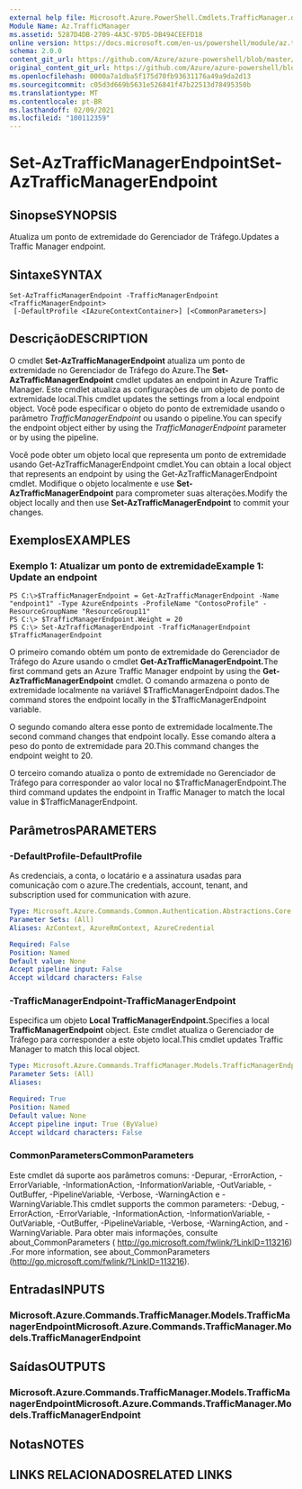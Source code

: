 ```yaml
---
external help file: Microsoft.Azure.PowerShell.Cmdlets.TrafficManager.dll-Help.xml
Module Name: Az.TrafficManager
ms.assetid: 5287D4DB-2709-4A3C-97D5-DB494CEEFD18
online version: https://docs.microsoft.com/en-us/powershell/module/az.trafficmanager/set-aztrafficmanagerendpoint
schema: 2.0.0
content_git_url: https://github.com/Azure/azure-powershell/blob/master/src/TrafficManager/TrafficManager/help/Set-AzTrafficManagerEndpoint.md
original_content_git_url: https://github.com/Azure/azure-powershell/blob/master/src/TrafficManager/TrafficManager/help/Set-AzTrafficManagerEndpoint.md
ms.openlocfilehash: 0000a7a1dba5f175d70fb93631176a49a9da2d13
ms.sourcegitcommit: c05d3d669b5631e526841f47b22513d78495350b
ms.translationtype: MT
ms.contentlocale: pt-BR
ms.lasthandoff: 02/09/2021
ms.locfileid: "100112359"
---
```

# <span data-ttu-id="ae28b-101">Set-AzTrafficManagerEndpoint</span><span class="sxs-lookup"><span data-stu-id="ae28b-101">Set-AzTrafficManagerEndpoint</span></span>

## <span data-ttu-id="ae28b-102">Sinopse</span><span class="sxs-lookup"><span data-stu-id="ae28b-102">SYNOPSIS</span></span>
<span data-ttu-id="ae28b-103">Atualiza um ponto de extremidade do Gerenciador de Tráfego.</span><span class="sxs-lookup"><span data-stu-id="ae28b-103">Updates a Traffic Manager endpoint.</span></span>

## <span data-ttu-id="ae28b-104">Sintaxe</span><span class="sxs-lookup"><span data-stu-id="ae28b-104">SYNTAX</span></span>

```
Set-AzTrafficManagerEndpoint -TrafficManagerEndpoint <TrafficManagerEndpoint>
 [-DefaultProfile <IAzureContextContainer>] [<CommonParameters>]
```

## <span data-ttu-id="ae28b-105">Descrição</span><span class="sxs-lookup"><span data-stu-id="ae28b-105">DESCRIPTION</span></span>
<span data-ttu-id="ae28b-106">O cmdlet **Set-AzTrafficManagerEndpoint** atualiza um ponto de extremidade no Gerenciador de Tráfego do Azure.</span><span class="sxs-lookup"><span data-stu-id="ae28b-106">The **Set-AzTrafficManagerEndpoint** cmdlet updates an endpoint in Azure Traffic Manager.</span></span>
<span data-ttu-id="ae28b-107">Este cmdlet atualiza as configurações de um objeto de ponto de extremidade local.</span><span class="sxs-lookup"><span data-stu-id="ae28b-107">This cmdlet updates the settings from a local endpoint object.</span></span>
<span data-ttu-id="ae28b-108">Você pode especificar o objeto do ponto de extremidade usando o parâmetro *TrafficManagerEndpoint* ou usando o pipeline.</span><span class="sxs-lookup"><span data-stu-id="ae28b-108">You can specify the endpoint object either by using the *TrafficManagerEndpoint* parameter or by using the pipeline.</span></span>

<span data-ttu-id="ae28b-109">Você pode obter um objeto local que representa um ponto de extremidade usando Get-AzTrafficManagerEndpoint cmdlet.</span><span class="sxs-lookup"><span data-stu-id="ae28b-109">You can obtain a local object that represents an endpoint by using the Get-AzTrafficManagerEndpoint cmdlet.</span></span>
<span data-ttu-id="ae28b-110">Modifique o objeto localmente e use **Set-AzTrafficManagerEndpoint** para comprometer suas alterações.</span><span class="sxs-lookup"><span data-stu-id="ae28b-110">Modify the object locally and then use **Set-AzTrafficManagerEndpoint** to commit your changes.</span></span>

## <span data-ttu-id="ae28b-111">Exemplos</span><span class="sxs-lookup"><span data-stu-id="ae28b-111">EXAMPLES</span></span>

### <span data-ttu-id="ae28b-112">Exemplo 1: Atualizar um ponto de extremidade</span><span class="sxs-lookup"><span data-stu-id="ae28b-112">Example 1: Update an endpoint</span></span>
```
PS C:\>$TrafficManagerEndpoint = Get-AzTrafficManagerEndpoint -Name "endpoint1" -Type AzureEndpoints -ProfileName "ContosoProfile" -ResourceGroupName "ResourceGroup11"
PS C:\> $TrafficManagerEndpoint.Weight = 20
PS C:\> Set-AzTrafficManagerEndpoint -TrafficManagerEndpoint $TrafficManagerEndpoint
```

<span data-ttu-id="ae28b-113">O primeiro comando obtém um ponto de extremidade do Gerenciador de Tráfego do Azure usando o cmdlet **Get-AzTrafficManagerEndpoint.**</span><span class="sxs-lookup"><span data-stu-id="ae28b-113">The first command gets an Azure Traffic Manager endpoint by using the **Get-AzTrafficManagerEndpoint** cmdlet.</span></span>
<span data-ttu-id="ae28b-114">O comando armazena o ponto de extremidade localmente na variável $TrafficManagerEndpoint dados.</span><span class="sxs-lookup"><span data-stu-id="ae28b-114">The command stores the endpoint locally in the $TrafficManagerEndpoint variable.</span></span>

<span data-ttu-id="ae28b-115">O segundo comando altera esse ponto de extremidade localmente.</span><span class="sxs-lookup"><span data-stu-id="ae28b-115">The second command changes that endpoint locally.</span></span>
<span data-ttu-id="ae28b-116">Esse comando altera a peso do ponto de extremidade para 20.</span><span class="sxs-lookup"><span data-stu-id="ae28b-116">This command changes the endpoint weight to 20.</span></span>

<span data-ttu-id="ae28b-117">O terceiro comando atualiza o ponto de extremidade no Gerenciador de Tráfego para corresponder ao valor local no $TrafficManagerEndpoint.</span><span class="sxs-lookup"><span data-stu-id="ae28b-117">The third command updates the endpoint in Traffic Manager to match the local value in $TrafficManagerEndpoint.</span></span>

## <span data-ttu-id="ae28b-118">Parâmetros</span><span class="sxs-lookup"><span data-stu-id="ae28b-118">PARAMETERS</span></span>

### <span data-ttu-id="ae28b-119">-DefaultProfile</span><span class="sxs-lookup"><span data-stu-id="ae28b-119">-DefaultProfile</span></span>
<span data-ttu-id="ae28b-120">As credenciais, a conta, o locatário e a assinatura usadas para comunicação com o azure.</span><span class="sxs-lookup"><span data-stu-id="ae28b-120">The credentials, account, tenant, and subscription used for communication with azure.</span></span>

```yaml
Type: Microsoft.Azure.Commands.Common.Authentication.Abstractions.Core.IAzureContextContainer
Parameter Sets: (All)
Aliases: AzContext, AzureRmContext, AzureCredential

Required: False
Position: Named
Default value: None
Accept pipeline input: False
Accept wildcard characters: False
```

### <span data-ttu-id="ae28b-121">-TrafficManagerEndpoint</span><span class="sxs-lookup"><span data-stu-id="ae28b-121">-TrafficManagerEndpoint</span></span>
<span data-ttu-id="ae28b-122">Especifica um objeto **Local TrafficManagerEndpoint.**</span><span class="sxs-lookup"><span data-stu-id="ae28b-122">Specifies a local **TrafficManagerEndpoint** object.</span></span>
<span data-ttu-id="ae28b-123">Este cmdlet atualiza o Gerenciador de Tráfego para corresponder a este objeto local.</span><span class="sxs-lookup"><span data-stu-id="ae28b-123">This cmdlet updates Traffic Manager to match this local object.</span></span>

```yaml
Type: Microsoft.Azure.Commands.TrafficManager.Models.TrafficManagerEndpoint
Parameter Sets: (All)
Aliases:

Required: True
Position: Named
Default value: None
Accept pipeline input: True (ByValue)
Accept wildcard characters: False
```

### <span data-ttu-id="ae28b-124">CommonParameters</span><span class="sxs-lookup"><span data-stu-id="ae28b-124">CommonParameters</span></span>
<span data-ttu-id="ae28b-125">Este cmdlet dá suporte aos parâmetros comuns: -Depurar, -ErrorAction, -ErrorVariable, -InformationAction, -InformationVariable, -OutVariable, -OutBuffer, -PipelineVariable, -Verbose, -WarningAction e -WarningVariable.</span><span class="sxs-lookup"><span data-stu-id="ae28b-125">This cmdlet supports the common parameters: -Debug, -ErrorAction, -ErrorVariable, -InformationAction, -InformationVariable, -OutVariable, -OutBuffer, -PipelineVariable, -Verbose, -WarningAction, and -WarningVariable.</span></span> <span data-ttu-id="ae28b-126">Para obter mais informações, consulte about_CommonParameters ( http://go.microsoft.com/fwlink/?LinkID=113216) .</span><span class="sxs-lookup"><span data-stu-id="ae28b-126">For more information, see about_CommonParameters (http://go.microsoft.com/fwlink/?LinkID=113216).</span></span>

## <span data-ttu-id="ae28b-127">Entradas</span><span class="sxs-lookup"><span data-stu-id="ae28b-127">INPUTS</span></span>

### <span data-ttu-id="ae28b-128">Microsoft.Azure.Commands.TrafficManager.Models.TrafficManagerEndpoint</span><span class="sxs-lookup"><span data-stu-id="ae28b-128">Microsoft.Azure.Commands.TrafficManager.Models.TrafficManagerEndpoint</span></span>

## <span data-ttu-id="ae28b-129">Saídas</span><span class="sxs-lookup"><span data-stu-id="ae28b-129">OUTPUTS</span></span>

### <span data-ttu-id="ae28b-130">Microsoft.Azure.Commands.TrafficManager.Models.TrafficManagerEndpoint</span><span class="sxs-lookup"><span data-stu-id="ae28b-130">Microsoft.Azure.Commands.TrafficManager.Models.TrafficManagerEndpoint</span></span>

## <span data-ttu-id="ae28b-131">Notas</span><span class="sxs-lookup"><span data-stu-id="ae28b-131">NOTES</span></span>

## <span data-ttu-id="ae28b-132">LINKS RELACIONADOS</span><span class="sxs-lookup"><span data-stu-id="ae28b-132">RELATED LINKS</span></span>
